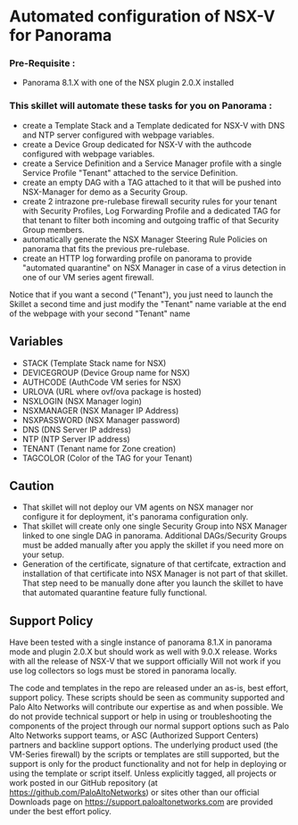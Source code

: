 # Automated configuration of NSX-V for Panorama

### Pre-Requisite :
- Panorama 8.1.X with one of the NSX plugin 2.0.X installed


### This skillet will automate these tasks for you on Panorama :
- create a Template Stack and a Template dedicated for NSX-V with DNS and NTP server configured with webpage variables.
- create a Device Group dedicated for NSX-V with the authcode configured with webpage variables.
- create a Service Definition and a Service Manager profile with a single Service Profile "Tenant" attached to the service Definition. 
- create an empty DAG with a TAG attached to it that will be pushed into NSX-Manager for demo as a Security Group.
- create 2 intrazone pre-rulebase firewall security rules for your tenant with Security Profiles, Log Forwarding Profile and a dedicated TAG for that tenant to filter both incoming and outgoing traffic of that Security Group members.
- automatically generate the NSX Manager Steering Rule Policies on panorama that fits the previous pre-rulebase.
- create an HTTP log forwarding profile on panorama to provide "automated quarantine" on NSX Manager in case of a virus detection in one of our VM series agent firewall.     

Notice that if you want a second ("Tenant"), you just need to launch the Skillet a second time and just modify the "Tenant" name variable at the end of the webpage with your second "Tenant" name 

## Variables
- STACK (Template Stack name for NSX)
- DEVICEGROUP (Device Group name for NSX)
- AUTHCODE (AuthCode VM series for NSX)
- URLOVA (URL where ovf/ova package is hosted)
- NSXLOGIN (NSX Manager login)
- NSXMANAGER (NSX Manager IP Address)
- NSXPASSWORD (NSX Manager password)
- DNS (DNS Server IP address)
- NTP (NTP Server IP address)
- TENANT (Tenant name for Zone creation)
- TAGCOLOR (Color of the TAG for your Tenant)

## Caution  
- That skillet will not deploy our VM agents on NSX manager nor configure it for deployment, it's panorama configuration only. 
- That skillet will create only one single Security Group into NSX Manager linked to one single DAG in panorama. Additional DAGs/Security Groups must be added manually after you apply the skillet if you need more on your setup.
- Generation of the certificate, signature of that certifcate, extraction and installation of that certificate into NSX Manager is not part of that skillet. That step need to be manually done after you launch the skillet to have that automated quarantine feature fully functional.  

## Support Policy

Have been tested with a single instance of panorama 8.1.X in panorama mode and plugin 2.0.X but should work as well with 9.0.X release.
Works with all the release of NSX-V that we support officially
Will not work if you use log collectors so logs must be stored in panorama locally. 

The code and templates in the repo are released under an as-is, best effort,
support policy. These scripts should be seen as community supported and
Palo Alto Networks will contribute our expertise as and when possible.
We do not provide technical support or help in using or troubleshooting the
components of the project through our normal support options such as
Palo Alto Networks support teams, or ASC (Authorized Support Centers)
partners and backline support options. The underlying product used
(the VM-Series firewall) by the scripts or templates are still supported,
but the support is only for the product functionality and not for help in
deploying or using the template or script itself. Unless explicitly tagged,
all projects or work posted in our GitHub repository
(at https://github.com/PaloAltoNetworks) or sites other than our official
Downloads page on https://support.paloaltonetworks.com are provided under
the best effort policy.